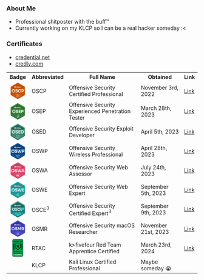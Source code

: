 ### About Me

- Professional shitposter with the buff™️
- Currently working on my KLCP so I can be a real hacker someday :<

### Certificates

- [credential.net](https://www.credential.net/profile/nukingdragons/wallet)
- [credly.com](https://www.credly.com/users/sabrina-andersen/badges)

<table>
  <tr>
    <th>Badge</th>
    <th>Abbreviated</th>
    <th>Full Name</th>
    <th>Obtained</th>
    <th>Link</th>
  </tr>
  <tr>
    <td><img src="images/OSCP.png" width="50" align="left"/></td>
    <td>OSCP</td>
    <td>Offensive Security Certified Professional</td>
    <td>November 3rd, 2022</td>
    <td><a href="https://www.credential.net/1717edba-65ec-4c1a-b74c-827cf3758cf5">Link</a></td>
  </tr>
  <tr>
    <td><img src="images/OSEP.png" width="50" align="left" /></td>
    <td>OSEP</td>
    <td>Offensive Security Experienced Penetration Tester</td>
    <td>March 28th, 2023</td>
    <td><a href="https://www.credential.net/f84d3215-ee22-4696-84db-3e65938b910c">Link</a></td>
  </tr>
  <tr>
    <td><img src="images/OSED.png" width="50" align="left" /></td>
    <td>OSED</td>
    <td>Offensive Security Exploit Developer</td>
    <td>April 5th, 2023</td>
    <td><a href="https://www.credential.net/ab8fcd09-7a09-4c14-a6b0-ab678d5cdb43">Link</a></td>
  </tr>
  <tr>
    <td><img src="images/OSWP.png" width="50" align="left" /></td>
    <td>OSWP</td>
    <td>Offensive Security Wireless Professional</td>
    <td>April 28th, 2023</td>
    <td><a href="https://www.credential.net/fec7bb38-2389-4083-a0fd-c43ae1fc3aad">Link</a></td>
  </tr>
  <tr>
    <td><img src="images/OSWA.png" width="50" align="left" /></td>
    <td>OSWA</td>
    <td>Offensive Security Web Assessor</td>
    <td>July 24th, 2023</td>
    <td><a href="https://www.credential.net/387e295a-9d0e-40c4-9f1e-53f8b718c638">Link</a></td>
  </tr>
  <tr>
    <td><img src="images/OSWE.png" width="50" align="left" /></td>
    <td>OSWE</td>
    <td>Offensive Security Web Expert</td>
    <td>September 5th, 2023</td>
    <td><a href="https://www.credential.net/287b37f8-0b1d-4fbd-abb3-d4f504fbd960">Link</a></td>
  </tr>
  <tr>
    <td><img src="images/OSCE3.png" width="50" align="left" /></td>
    <td>OSCE<sup>3</sup></td>
    <td>Offensive Security Certified Expert<sup>3</sup></td>
    <td>September 9th, 2023</td>
    <td><a href="https://www.credential.net/6756d2f2-a1d2-4d2c-83f8-7cc842d39a69">Link</a></td>
  </tr>
  <tr>
    <td><img src="images/OSMR.png" width="50" align="left" /></td>
    <td>OSMR</td>
    <td>Offensive Security macOS Researcher</td>
    <td>November 21st, 2023</td>
    <td><a href="https://www.credential.net/356debe9-7c19-41b1-a2e6-fa20da961e6d#gs.0tqj6i">Link</a></td>
  </tr>
  <tr>
    <td><img src="images/RTAC.png" width="50" align="left" /></td>
    <td>RTAC</td>
    <td>k>fivefour Red Team Apprentice Certified</td>
    <td>March 23rd, 2024</td>
    <td><a href="https://www.credly.com/badges/d8d7bc32-4d47-4f77-a02b-b0012b9decc6/public_url">Link</a></td>
  </tr>
<!--
  <tr>
    <td><img src="images/RTJC.png" width="50" align="left" /></td>
    <td>RTJC</td>
    <td>k>fivefour Red Team Journeyman Certified</td>
    <td>Pending</td>
    <td></td>
  </tr>
  <tr>
    <td><img src="images/OSEE.png" width="50" align="left" /></td>
    <td>OSEE</td>
    <td>Offensive Security Exploitation Expert</td>
    <td>Pending</td>
    <td></td>
  </tr>
-->
  <tr>
    <td></td>
    <td>KLCP</td>
    <td>Kali Linux Certified Professional </td>
    <td>Maybe someday 😭</td>
    <td></td>
  </tr>
</table>
